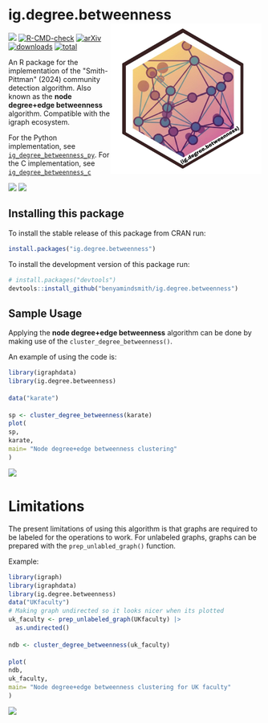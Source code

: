 # ig.degree.betweenness <a href='https://github.com/benyamindsmith/ig.degree.betweeness'><img src='https://github.com/benyamindsmith/ig.degree.betweenness/raw/main/utils/png/hex_sticker.png' align="right" height="300" /></a>


[![](https://www.r-pkg.org/badges/version/ig.degree.betweenness?color=red)](https://cran.r-project.org/package=ig.degree.betweenness) 
[![R-CMD-check](https://github.com/benyamindsmith/ig.cluster.closeness/actions/workflows/R-CMD-check.yaml/badge.svg)](https://github.com/benyamindsmith/ig.cluster.closeness/actions/workflows/R-CMD-check.yaml)
[![arXiv](https://img.shields.io/badge/arXiv-2411.01394-b31b1b.svg)](https://arxiv.org/abs/2411.01394)
[![downloads](https://cranlogs.r-pkg.org/badges/ig.degree.betweenness)](https://shinyus.ipub.com/cranview/)
[![total](https://cranlogs.r-pkg.org/badges/grand-total/ig.degree.betweenness)](https://shinyus.ipub.com/cranview/)


An R package for the implementation of the "Smith-Pittman" (2024) community detection algorithm. Also known as the **node degree+edge betweenness** algorithm. Compatible with the igraph ecosystem. 

For the Python implementation, see [`ig_degree_betweenness_py`](https://github.com/benyamindsmith/ig_degree_betweenness_py). For the C implementation, see [`ig_degree_betweenness_c`](https://github.com/benyamindsmith/ig_degree_betweenness_c)

<a> 
<img src='https://github.com/benyamindsmith/ig.degree.betweenness/assets/46410142/37f82c83-1600-4e9f-913e-5e43bbe90427', height = "300"/>
</a>

<a> 
<img src='https://github.com/user-attachments/assets/63187b8f-58af-4c08-8b80-8a31b945899a' height = "610"/>
</a>

## Installing this package

To install the stable release of this package from CRAN run: 

```r
install.packages("ig.degree.betweenness")
```

To install the development version of this package run: 

```r
# install.packages("devtools")
devtools::install_github("benyamindsmith/ig.degree.betweenness")
```

## Sample Usage

Applying the **node degree+edge betweenness** algorithm can be done by making use of the `cluster_degree_betweenness()`. 

An example of using the code is: 

```r
library(igraphdata)
library(ig.degree.betweenness)

data("karate")

sp <- cluster_degree_betweenness(karate)
plot(
sp,
karate,
main= "Node degree+edge betweenness clustering"
)
```

<a> 
<img src='https://github.com/user-attachments/assets/b247dd3a-9dcc-4d3c-a1f2-7c2ec92f03de'  height = "400" />
</a>

# Limitations

The present limitations of using this algorithm is that graphs are required to be labeled for the operations to work. For unlabeled graphs, graphs can be prepared with the `prep_unlabled_graph()` function. 

Example:

```r
library(igraph)
library(igraphdata)
library(ig.degree.betweenness)
data("UKfaculty")
# Making graph undirected so it looks nicer when its plotted
uk_faculty <- prep_unlabeled_graph(UKfaculty) |>
  as.undirected()

ndb <- cluster_degree_betweenness(uk_faculty)

plot(
ndb,
uk_faculty,
main= "Node degree+edge betweenness clustering for UK faculty"
)
```

<a> 
<img src=
'https://github.com/user-attachments/assets/2a982de0-e98e-4ef4-847d-2918cf95b9a5' height = "500" />
</a>
